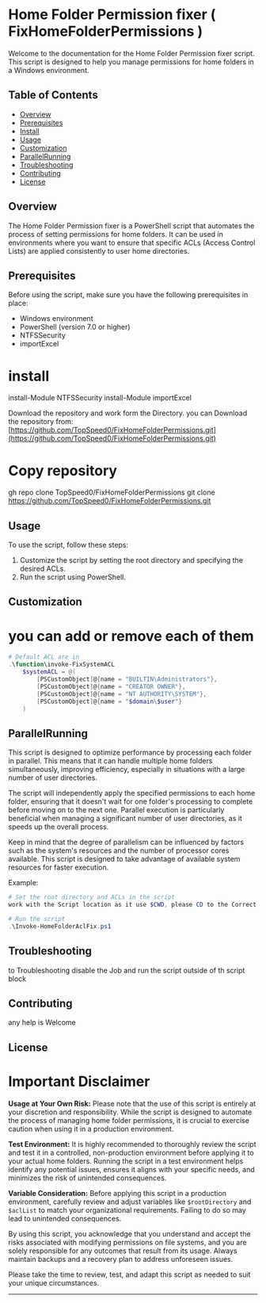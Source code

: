 # Home Folder Permission fixer ( FixHomeFolderPermissions )

Welcome to the documentation for the Home Folder Permission fixer script. This script is designed to help you manage permissions for home folders in a Windows environment.

## Table of Contents
- [Overview](#overview)
- [Prerequisites](#prerequisites)
- [Install](#install)
- [Usage](#usage)
- [Customization](#customization)
- [ParallelRunning](#ParallelRunning)
- [Troubleshooting](#troubleshooting)
- [Contributing](#contributing)
- [License](#license)

## Overview
The Home Folder Permission fixer is a PowerShell script that automates the process of setting permissions for home folders. It can be used in environments where you want to ensure that specific ACLs (Access Control Lists) are applied consistently to user home directories.

## Prerequisites
Before using the script, make sure you have the following prerequisites in place:

- Windows environment
- PowerShell (version 7.0 or higher)
- NTFSSecurity
- importExcel

# install
install-Module NTFSSecurity
install-Module importExcel

Download the repository and work form the Directory.
you can Download the repository from: [https://github.com/TopSpeed0/FixHomeFolderPermissions.git](https://github.com/TopSpeed0/FixHomeFolderPermissions.git)

# Copy repository
gh repo clone TopSpeed0/FixHomeFolderPermissions
git clone https://github.com/TopSpeed0/FixHomeFolderPermissions.git

## Usage
To use the script, follow these steps:

1. Customize the script by setting the root directory and specifying the desired ACLs.
2. Run the script using PowerShell.

## Customization
# you can add or remove each of them
```powershell
# Default ACL are in
.\function\invoke-FixSystemACL
    $systemACL = @(
        [PSCustomObject]@{name = "BUILTIN\Administrators"},
        [PSCustomObject]@{name = "CREATOR OWNER"},
        [PSCustomObject]@{name = "NT AUTHORITY\SYSTEM"},
        [PSCustomObject]@{name = "$domain\$user"}
    )
```
## ParallelRunning

This script is designed to optimize performance by processing each folder in parallel. This means that it can handle multiple home folders simultaneously, improving efficiency, especially in situations with a large number of user directories.

The script will independently apply the specified permissions to each home folder, ensuring that it doesn't wait for one folder's processing to complete before moving on to the next one. Parallel execution is particularly beneficial when managing a significant number of user directories, as it speeds up the overall process.

Keep in mind that the degree of parallelism can be influenced by factors such as the system's resources and the number of processor cores available. This script is designed to take advantage of available system resources for faster execution.

Example:

```powershell
# Set the root directory and ACLs in the script
work with the Script location as it use $CWD, please CD to the Correct folder or set it in the script

# Run the script
.\Invoke-HomeFolderAclFix.ps1
```
## Troubleshooting
to Troubleshooting disable the Job and run the script outside of th script block

## Contributing
any help is Welcome

## License
# Important Disclaimer

**Usage at Your Own Risk:** Please note that the use of this script is entirely at your discretion and responsibility. While the script is designed to automate the process of managing home folder permissions, it is crucial to exercise caution when using it in a production environment.

**Test Environment:** It is highly recommended to thoroughly review the script and test it in a controlled, non-production environment before applying it to your actual home folders. Running the script in a test environment helps identify any potential issues, ensures it aligns with your specific needs, and minimizes the risk of unintended consequences.

**Variable Consideration:** Before applying this script in a production environment, carefully review and adjust variables like `$rootDirectory` and `$aclList` to match your organizational requirements. Failing to do so may lead to unintended consequences.

By using this script, you acknowledge that you understand and accept the risks associated with modifying permissions on file systems, and you are solely responsible for any outcomes that result from its usage. Always maintain backups and a recovery plan to address unforeseen issues.

Please take the time to review, test, and adapt this script as needed to suit your unique circumstances.

---


